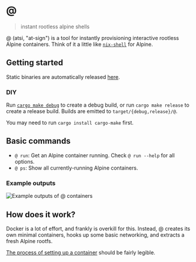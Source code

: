 # @

> instant rootless alpine shells

@ (atsi, "at-sign") is a tool for instantly provisioning interactive rootless
Alpine containers. Think of it a little like
[`nix-shell`](https://nixos.org/manual/nix/stable/command-ref/nix-shell.html)
for Alpine.

## Getting started

Static binaries are automatically released [here](https://github.com/queer/atsi/releases).

### DIY

Run [`cargo make debug`](https://github.com/sagiegurari/cargo-make) to create
a debug build, or run `cargo make release` to create a release build. Builds
are emitted to `target/{debug,release}/@`.

You may need to run `cargo install cargo-make` first.

## Basic commands

- `@ run`: Get an Alpine container running. Check `@ run --help` for all
           options.
- `@ ps`: Show all currently-running Alpine containers.

### Example outputs

![Example outputs of @ containers](https://cdn.mewna.xyz/2022/06/11/ryemSpaaH5vIU.png)

## How does it work?

Docker is a lot of effort, and frankly is overkill for this. Instead, @ creates
its own minimal containers, hooks up some basic networking, and extracts a
fresh Alpine rootfs.

[The process of setting up a container](https://github.com/queer/atsi/blob/51918281a42894690ec49fa6500b0d258ef02d93/src/engine/container.rs#L158-L228)
should be fairly legible.
